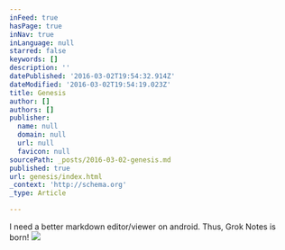 ```yaml
---
inFeed: true
hasPage: true
inNav: true
inLanguage: null
starred: false
keywords: []
description: ''
datePublished: '2016-03-02T19:54:32.914Z'
dateModified: '2016-03-02T19:54:19.023Z'
title: Genesis
author: []
authors: []
publisher:
  name: null
  domain: null
  url: null
  favicon: null
sourcePath: _posts/2016-03-02-genesis.md
published: true
url: genesis/index.html
_context: 'http://schema.org'
_type: Article

---
```

I need a better markdown editor/viewer on android.  Thus, Grok Notes is born!
![](https://the-grid-user-content.s3-us-west-2.amazonaws.com/a1d992b7-332e-4fc9-aa1b-be94d768c6be.png)
